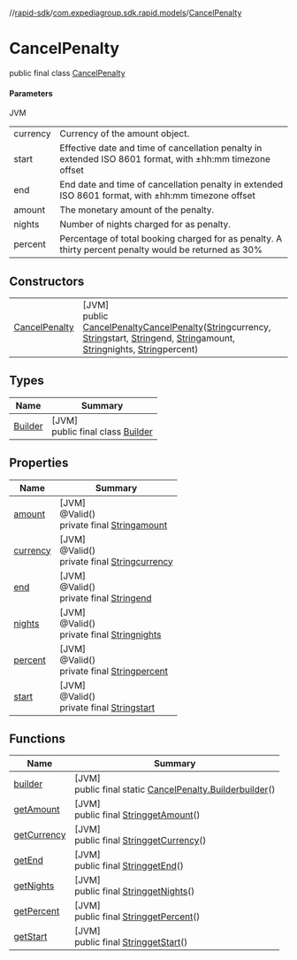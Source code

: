 //[rapid-sdk](../../../index.md)/[com.expediagroup.sdk.rapid.models](../index.md)/[CancelPenalty](index.md)

# CancelPenalty

public final class [CancelPenalty](index.md)

#### Parameters

JVM

| | |
|---|---|
| currency | Currency of the amount object. |
| start | Effective date and time of cancellation penalty in extended ISO 8601 format, with ±hh:mm timezone offset |
| end | End date and time of cancellation penalty in extended ISO 8601 format, with ±hh:mm timezone offset |
| amount | The monetary amount of the penalty. |
| nights | Number of nights charged for as penalty. |
| percent | Percentage of total booking charged for as penalty. A thirty percent penalty would be returned as 30% |

## Constructors

| | |
|---|---|
| [CancelPenalty](-cancel-penalty.md) | [JVM]<br>public [CancelPenalty](index.md)[CancelPenalty](-cancel-penalty.md)([String](https://docs.oracle.com/javase/8/docs/api/java/lang/String.html)currency, [String](https://docs.oracle.com/javase/8/docs/api/java/lang/String.html)start, [String](https://docs.oracle.com/javase/8/docs/api/java/lang/String.html)end, [String](https://docs.oracle.com/javase/8/docs/api/java/lang/String.html)amount, [String](https://docs.oracle.com/javase/8/docs/api/java/lang/String.html)nights, [String](https://docs.oracle.com/javase/8/docs/api/java/lang/String.html)percent) |

## Types

| Name | Summary |
|---|---|
| [Builder](-builder/index.md) | [JVM]<br>public final class [Builder](-builder/index.md) |

## Properties

| Name | Summary |
|---|---|
| [amount](index.md#2113191388%2FProperties%2F700308213) | [JVM]<br>@Valid()<br>private final [String](https://docs.oracle.com/javase/8/docs/api/java/lang/String.html)[amount](index.md#2113191388%2FProperties%2F700308213) |
| [currency](index.md#1448676995%2FProperties%2F700308213) | [JVM]<br>@Valid()<br>private final [String](https://docs.oracle.com/javase/8/docs/api/java/lang/String.html)[currency](index.md#1448676995%2FProperties%2F700308213) |
| [end](index.md#-2118554837%2FProperties%2F700308213) | [JVM]<br>@Valid()<br>private final [String](https://docs.oracle.com/javase/8/docs/api/java/lang/String.html)[end](index.md#-2118554837%2FProperties%2F700308213) |
| [nights](index.md#1543817273%2FProperties%2F700308213) | [JVM]<br>@Valid()<br>private final [String](https://docs.oracle.com/javase/8/docs/api/java/lang/String.html)[nights](index.md#1543817273%2FProperties%2F700308213) |
| [percent](index.md#1049443969%2FProperties%2F700308213) | [JVM]<br>@Valid()<br>private final [String](https://docs.oracle.com/javase/8/docs/api/java/lang/String.html)[percent](index.md#1049443969%2FProperties%2F700308213) |
| [start](index.md#-1680470204%2FProperties%2F700308213) | [JVM]<br>@Valid()<br>private final [String](https://docs.oracle.com/javase/8/docs/api/java/lang/String.html)[start](index.md#-1680470204%2FProperties%2F700308213) |

## Functions

| Name | Summary |
|---|---|
| [builder](builder.md) | [JVM]<br>public final static [CancelPenalty.Builder](-builder/index.md)[builder](builder.md)() |
| [getAmount](get-amount.md) | [JVM]<br>public final [String](https://docs.oracle.com/javase/8/docs/api/java/lang/String.html)[getAmount](get-amount.md)() |
| [getCurrency](get-currency.md) | [JVM]<br>public final [String](https://docs.oracle.com/javase/8/docs/api/java/lang/String.html)[getCurrency](get-currency.md)() |
| [getEnd](get-end.md) | [JVM]<br>public final [String](https://docs.oracle.com/javase/8/docs/api/java/lang/String.html)[getEnd](get-end.md)() |
| [getNights](get-nights.md) | [JVM]<br>public final [String](https://docs.oracle.com/javase/8/docs/api/java/lang/String.html)[getNights](get-nights.md)() |
| [getPercent](get-percent.md) | [JVM]<br>public final [String](https://docs.oracle.com/javase/8/docs/api/java/lang/String.html)[getPercent](get-percent.md)() |
| [getStart](get-start.md) | [JVM]<br>public final [String](https://docs.oracle.com/javase/8/docs/api/java/lang/String.html)[getStart](get-start.md)() |

